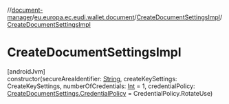 //[document-manager](../../../index.md)/[eu.europa.ec.eudi.wallet.document](../index.md)/[CreateDocumentSettingsImpl](index.md)/[CreateDocumentSettingsImpl](-create-document-settings-impl.md)

# CreateDocumentSettingsImpl

[androidJvm]\
constructor(secureAreaIdentifier: [String](https://kotlinlang.org/api/latest/jvm/stdlib/kotlin-stdlib/kotlin/-string/index.html), createKeySettings: CreateKeySettings, numberOfCredentials: [Int](https://kotlinlang.org/api/latest/jvm/stdlib/kotlin-stdlib/kotlin/-int/index.html) = 1, credentialPolicy: [CreateDocumentSettings.CredentialPolicy](../-create-document-settings/-credential-policy/index.md) = CredentialPolicy.RotateUse)
